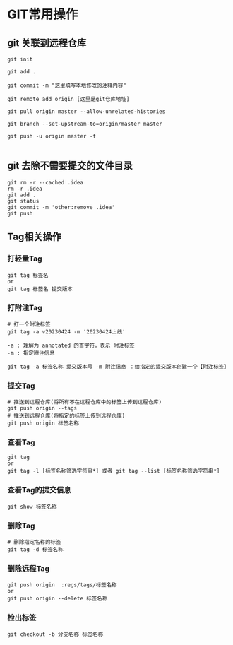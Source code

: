 # GIT常用操作


## git 关联到远程仓库
```
git init

git add .

git commit -m "这里填写本地修改的注释内容"

git remote add origin [这里是git仓库地址]

git pull origin master --allow-unrelated-histories

git branch --set-upstream-to=origin/master master

git push -u origin master -f
    
```

## git 去除不需要提交的文件目录
```
git rm -r --cached .idea
rm -r .idea
git add .
git status
git commit -m 'other:remove .idea'
git push
```



## Tag相关操作


### 打轻量Tag
```
git tag 标签名
or 
git tag 标签名 提交版本
```


### 打附注Tag
```
# 打一个附注标签
git tag -a v20230424 -m '20230424上线'

-a : 理解为 annotated 的首字符，表示 附注标签
-m : 指定附注信息

git tag -a 标签名称 提交版本号 -m 附注信息 ：给指定的提交版本创建一个【附注标签】
```

### 提交Tag
```
# 推送到远程仓库(将所有不在远程仓库中的标签上传到远程仓库)
git push origin --tags
# 推送到远程仓库(将指定的标签上传到远程仓库)
git push origin 标签名称

```

### 查看Tag
```
git tag
or 
git tag -l [标签名称筛选字符串*] 或者 git tag --list [标签名称筛选字符串*]
```

### 查看Tag的提交信息
```
git show 标签名称
```


### 删除Tag
```
# 删除指定名称的标签
git tag -d 标签名称
```

### 删除远程Tag
```
git push origin  :regs/tags/标签名称
or
git push origin --delete 标签名称

```

### 检出标签
```
git checkout -b 分支名称 标签名称
```